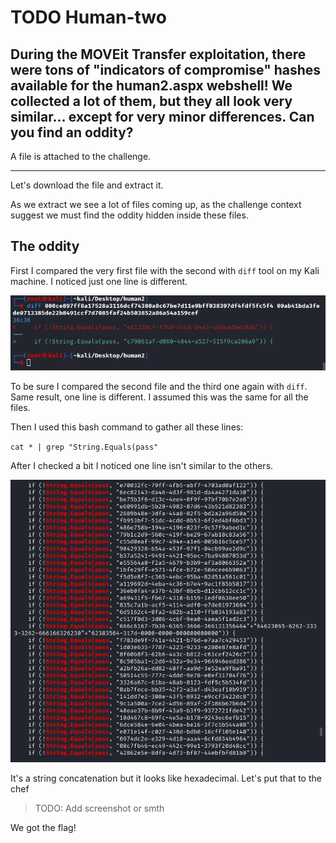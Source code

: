 # TODO Human-two
## During the MOVEit Transfer exploitation, there were tons of "indicators of compromise" hashes available for the human2.aspx webshell! We collected a lot of them, but they all look very similar... except for very minor differences. Can you find an oddity? 

A file is attached to the challenge.

---

Let's download the file and extract it.

As we extract we see a lot of files coming up, as the challenge context suggest we must find the oddity hidden inside these files.


## The oddity

First I compared the very first file with the second with `diff` tool on my Kali machine. I noticed just one line is different.

![Alt text](image.png)

To be sure I compared the second file and the third one again with `diff`. Same result, one line is different. I assumed this was the same for all the files.

Then I used this bash command to gather all these lines:

`cat * | grep "String.Equals(pass"`

After I checked a bit I noticed one line isn't similar to the others.

![Alt text](image-1.png)

It's a string concatenation but it looks like hexadecimal. Let's put that to the chef

> TODO: Add screenshot or smth

We got the flag!